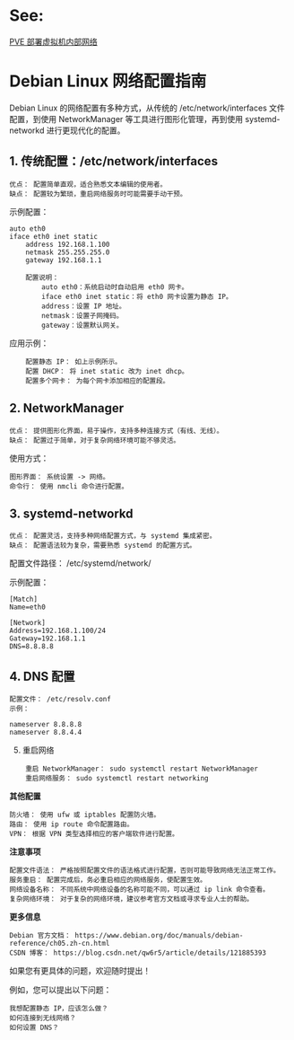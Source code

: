# See: 
[PVE 部署虚拟机内部网络](https://invites.fun/d/25411)

# Debian Linux 网络配置指南

Debian Linux 的网络配置有多种方式，从传统的 /etc/network/interfaces 文件配置，到使用 NetworkManager 等工具进行图形化管理，再到使用 systemd-networkd 进行更现代化的配置。
## 1. 传统配置：/etc/network/interfaces

    优点： 配置简单直观，适合熟悉文本编辑的使用者。
    缺点： 配置较为繁琐，重启网络服务时可能需要手动干预。

示例配置：
```
auto eth0
iface eth0 inet static
    address 192.168.1.100
    netmask 255.255.255.0
    gateway 192.168.1.1

    配置说明：
        auto eth0：系统启动时自动启用 eth0 网卡。
        iface eth0 inet static：将 eth0 网卡设置为静态 IP。
        address：设置 IP 地址。
        netmask：设置子网掩码。
        gateway：设置默认网关。
```
应用示例：
```
    配置静态 IP： 如上示例所示。
    配置 DHCP： 将 inet static 改为 inet dhcp。
    配置多个网卡： 为每个网卡添加相应的配置段。
```
## 2. NetworkManager

    优点： 提供图形化界面，易于操作，支持多种连接方式（有线、无线）。
    缺点： 配置过于简单，对于复杂网络环境可能不够灵活。

使用方式：

    图形界面： 系统设置 -> 网络。
    命令行： 使用 nmcli 命令进行配置。

## 3. systemd-networkd

    优点： 配置灵活，支持多种网络配置方式，与 systemd 集成紧密。
    缺点： 配置语法较为复杂，需要熟悉 systemd 的配置方式。

配置文件路径： /etc/systemd/network/

示例配置：
```
[Match]
Name=eth0

[Network]
Address=192.168.1.100/24
Gateway=192.168.1.1
DNS=8.8.8.8
```
## 4. DNS 配置

    配置文件： /etc/resolv.conf
    示例：
```
nameserver 8.8.8.8
nameserver 8.8.4.4
```
5. 重启网络
```
    重启 NetworkManager： sudo systemctl restart NetworkManager
    重启网络服务： sudo systemctl restart networking
```
**其他配置**

    防火墙： 使用 ufw 或 iptables 配置防火墙。
    路由： 使用 ip route 命令配置路由。
    VPN： 根据 VPN 类型选择相应的客户端软件进行配置。

**注意事项**

    配置文件语法： 严格按照配置文件的语法格式进行配置，否则可能导致网络无法正常工作。
    服务重启： 配置完成后，务必重启相应的网络服务，使配置生效。
    网络设备名称： 不同系统中网络设备的名称可能不同，可以通过 ip link 命令查看。
    复杂网络环境： 对于复杂的网络环境，建议参考官方文档或寻求专业人士的帮助。

**更多信息**

    Debian 官方文档： https://www.debian.org/doc/manuals/debian-reference/ch05.zh-cn.html
    CSDN 博客： https://blog.csdn.net/qw6r5/article/details/121885393

如果您有更具体的问题，欢迎随时提出！

例如，您可以提出以下问题：

    我想配置静态 IP，应该怎么做？
    如何连接到无线网络？
    如何设置 DNS？
